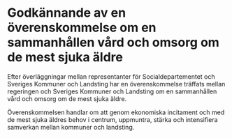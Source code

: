 # Godkännande av en överenskommelse om en sammanhållen vård och omsorg om de mest sjuka äldre

Efter överläggningar mellan representanter för Socialdepartementet och Sveriges Kommuner och Landsting har en överenskommelse träffats mellan regeringen och Sveriges Kommuner och Landsting om en sammanhållen vård och omsorg om de mest sjuka äldre.

Överenskommelsen handlar om att genom ekonomiska incitament och med de mest sjuka äldres behov i centrum, uppmuntra, stärka och intensifiera samverkan mellan kommuner och landsting.
